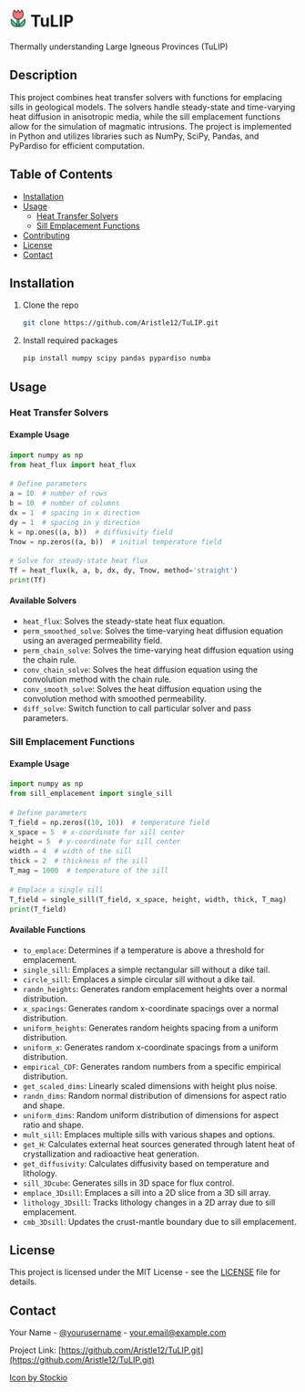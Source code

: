# <img src="https://github.com/Aristle12/TuLIP/blob/TuLIPClass/flower_668095.png" width="30" height="30"> TuLIP



Thermally understanding Large Igneous Provinces (TuLIP)

## Description

This project combines heat transfer solvers with functions for emplacing sills in geological models. The solvers handle steady-state and time-varying heat diffusion in anisotropic media, while the sill emplacement functions allow for the simulation of magmatic intrusions. The project is implemented in Python and utilizes libraries such as NumPy, SciPy, Pandas, and PyPardiso for efficient computation.

## Table of Contents

- [Installation](#installation)
- [Usage](#usage)
  - [Heat Transfer Solvers](#heat-transfer-solvers)
  - [Sill Emplacement Functions](#sill-emplacement-functions)
- [Contributing](#contributing)
- [License](#license)
- [Contact](#contact)

## Installation

1. Clone the repo
   ```sh
   git clone https://github.com/Aristle12/TuLIP.git
   ```
2. Install required packages
   ```sh
   pip install numpy scipy pandas pypardiso numba
   ```

## Usage

### Heat Transfer Solvers

#### Example Usage

```python
import numpy as np
from heat_flux import heat_flux

# Define parameters
a = 10  # number of rows
b = 10  # number of columns
dx = 1  # spacing in x direction
dy = 1  # spacing in y direction
k = np.ones((a, b))  # diffusivity field
Tnow = np.zeros((a, b))  # initial temperature field

# Solve for steady-state heat flux
Tf = heat_flux(k, a, b, dx, dy, Tnow, method='straight')
print(Tf)
```

#### Available Solvers

- `heat_flux`: Solves the steady-state heat flux equation.
- `perm_smoothed_solve`: Solves the time-varying heat diffusion equation using an averaged permeability field.
- `perm_chain_solve`: Solves the time-varying heat diffusion equation using the chain rule.
- `conv_chain_solve`: Solves the heat diffusion equation using the convolution method with the chain rule.
- `conv_smooth_solve`: Solves the heat diffusion equation using the convolution method with smoothed permeability.
- `diff_solve`: Switch function to call particular solver and pass parameters.

### Sill Emplacement Functions

#### Example Usage

```python
import numpy as np
from sill_emplacement import single_sill

# Define parameters
T_field = np.zeros((10, 10))  # temperature field
x_space = 5  # x-coordinate for sill center
height = 5  # y-coordinate for sill center
width = 4  # width of the sill
thick = 2  # thickness of the sill
T_mag = 1000  # temperature of the sill

# Emplace a single sill
T_field = single_sill(T_field, x_space, height, width, thick, T_mag)
print(T_field)
```

#### Available Functions

- `to_emplace`: Determines if a temperature is above a threshold for emplacement.
- `single_sill`: Emplaces a simple rectangular sill without a dike tail.
- `circle_sill`: Emplaces a simple circular sill without a dike tail.
- `randn_heights`: Generates random emplacement heights over a normal distribution.
- `x_spacings`: Generates random x-coordinate spacings over a normal distribution.
- `uniform_heights`: Generates random heights spacing from a uniform distribution.
- `uniform_x`: Generates random x-coordinate spacings from a uniform distribution.
- `empirical_CDF`: Generates random numbers from a specific empirical distribution.
- `get_scaled_dims`: Linearly scaled dimensions with height plus noise.
- `randn_dims`: Random normal distribution of dimensions for aspect ratio and shape.
- `uniform_dims`: Random uniform distribution of dimensions for aspect ratio and shape.
- `mult_sill`: Emplaces multiple sills with various shapes and options.
- `get_H`: Calculates external heat sources generated through latent heat of crystallization and radioactive heat generation.
- `get_diffusivity`: Calculates diffusivity based on temperature and lithology.
- `sill_3Dcube`: Generates sills in 3D space for flux control.
- `emplace_3Dsill`: Emplaces a sill into a 2D slice from a 3D sill array.
- `lithology_3Dsill`: Tracks lithology changes in a 2D array due to sill emplacement.
- `cmb_3Dsill`: Updates the crust-mantle boundary due to sill emplacement.


## License

This project is licensed under the MIT License - see the [LICENSE](LICENSE) file for details.

## Contact

Your Name - [@yourusername](https://github.com/yourusername) - your.email@example.com

Project Link: [https://github.com/Aristle12/TuLIP.git](https://github.com/Aristle12/TuLIP.git)


<a href="https://www.freepik.com/icons/tulip-flower">Icon by Stockio</a>
